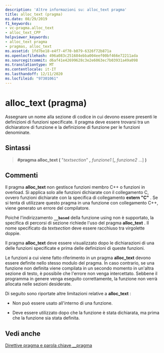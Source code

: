 ```yaml
---
description: 'Altre informazioni su: alloc_text pragma'
title: alloc_text (pragma)
ms.date: 08/29/2019
f1_keywords:
- vc-pragma.alloc_text
- alloc_text_CPP
helpviewer_keywords:
- alloc_text pragma
- pragmas, alloc_text
ms.assetid: 1fd7be18-e4f7-4f70-b079-6326f72b871a
ms.openlocfilehash: 496a083c251684ebba004eef00bf466e72211ada
ms.sourcegitcommit: d6af41e42699628c3e2e6063ec7b03931a49a098
ms.translationtype: MT
ms.contentlocale: it-IT
ms.lasthandoff: 12/11/2020
ms.locfileid: "97301061"
---
```

# <a name="alloc_text-pragma"></a>alloc_text (pragma)

Assegnare un nome alla sezione di codice in cui devono essere presenti le definizioni di funzioni specificate. Il pragma deve essere trovarsi tra un dichiaratore di funzione e la definizione di funzione per le funzioni denominate.

## <a name="syntax"></a>Sintassi

> **#pragma alloc_text (** "*textsection*" **,** *funzione1* [**,** *funzione2* ...] **)**

## <a name="remarks"></a>Commenti

Il pragma **alloc_text** non gestisce funzioni membro C++ o funzioni in overload. Si applica solo alle funzioni dichiarate con il collegamento C, ovvero funzioni dichiarate con la specifica di collegamento **extern "C"** . Se si tenta di utilizzare questo pragma in una funzione con collegamento C++, viene generato un errore del compilatore.

Poiché l'indirizzamento **`__based`** della funzione using non è supportato, la specifica di percorsi di sezione richiede l'uso del pragma **alloc_text** . Il nome specificato da *textsection* deve essere racchiuso tra virgolette doppie.

Il pragma **alloc_text** deve essere visualizzato dopo le dichiarazioni di una delle funzioni specificate e prima delle definizioni di queste funzioni.

Le funzioni a cui viene fatto riferimento in un pragma **alloc_text** devono essere definite nello stesso modulo del pragma. In caso contrario, se una funzione non definita viene compilata in un secondo momento in un'altra sezione di testo, è possibile che l'errore non venga intercettato. Sebbene il programma in genere venga eseguito correttamente, la funzione non verrà allocata nelle sezioni desiderate.

Di seguito sono riportate altre limitazioni relative a **alloc_text** :

- Non può essere usato all'interno di una funzione.

- Deve essere utilizzato dopo che la funzione è stata dichiarata, ma prima che la funzione sia stata definita.

## <a name="see-also"></a>Vedi anche

[Direttive pragma e parola chiave __pragma](../preprocessor/pragma-directives-and-the-pragma-keyword.md)
